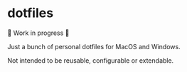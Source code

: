 # dotfiles

🚧 Work in progress 🚧

Just a bunch of personal dotfiles for MacOS and Windows.

Not intended to be reusable, configurable or extendable.
